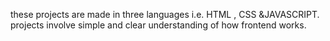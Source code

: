 these projects are made in three languages i.e. HTML , CSS &JAVASCRIPT.
projects involve simple and clear understanding of how frontend works.

